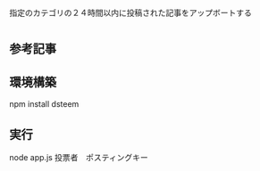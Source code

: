# #########################################################
指定のカテゴリの２４時間以内に投稿された記事をアップボートする
# #########################################################

# 

## 参考記事

## 環境構築
npm install dsteem

## 実行
node app.js 投票者　ポスティングキー

